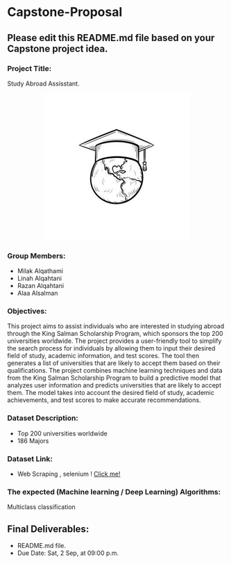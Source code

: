 # Capstone-Proposal
## Please edit this README.md file based on your Capstone project idea.

### Project Title:
Study Abroad Assisstant.


<div align="center">
    <img src="one.jpg">
</div> 



### Group Members:
- Milak Alqathami
- Linah Alqahtani
- Razan Alqahtani
- Alaa Alsalman

### Objectives:
This project aims to assist individuals who are interested in studying abroad through the King Salman Scholarship Program, which sponsors the top 200 universities worldwide. The project provides a user-friendly tool to simplify the search process for individuals by allowing them to input their desired field of study, academic information, and test scores. The tool then generates a list of universities that are likely to accept them based on their qualifications.
The project combines machine learning techniques and data from the King Salman Scholarship Program to build a predictive model that analyzes user information and predicts universities that are likely to accept them. The model takes into account the desired field of study, academic achievements, and test scores to make accurate recommendations.

### Dataset Description:
-  Top 200 universities worldwide
- 186 Majors 
  
### Dataset Link:
- Web Scraping  , selenium ! 
  [Click me!](https://moe.gov.sa/scholarship-program/path-emdad/index.html)




### The expected (Machine learning / Deep Learning) Algorithms:
Multiclass classification

## Final Deliverables:
- README.md file.
- Due Date: Sat, 2 Sep, at 09:00 p.m.

